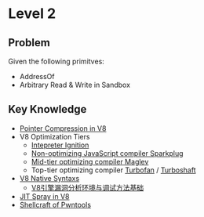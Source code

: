 # Level 2

## Problem

Given the following primitves:
- AddressOf
- Arbitrary Read & Write in Sandbox

## Key Knowledge

- [Pointer Compression in V8](https://v8.dev/blog/pointer-compression)
- V8 Optimization Tiers
    - [Intepreter Ignition](https://v8.dev/blog/sparkplug)
    - [Non-optimizing JavaScript compiler Sparkplug](https://v8.dev/blog/sparkplug)
    - [Mid-tier optimizing compiler Maglev](https://v8.dev/blog/maglev)
    - Top-tier optimizing compiler [Turbofan](https://v8.dev/docs/turbofan) / [Turboshaft](https://v8.dev/blog/holiday-season-2023)
- [V8 Native Syntaxs](https://v8.dev/docs/builtin-functions)
    - [V8引擎漏洞分析环境与调试方法基础](https://gtoad.github.io/2019/07/25/V8-Debug/)
- [JIT Spray in V8](https://www.matteomalvica.com/blog/2024/06/05/intro-v8-exploitation-maglev/#jit-spraying-shellcode)
- [Shellcraft of Pwntools](https://docs.pwntools.com/en/stable/shellcraft/amd64.html)

